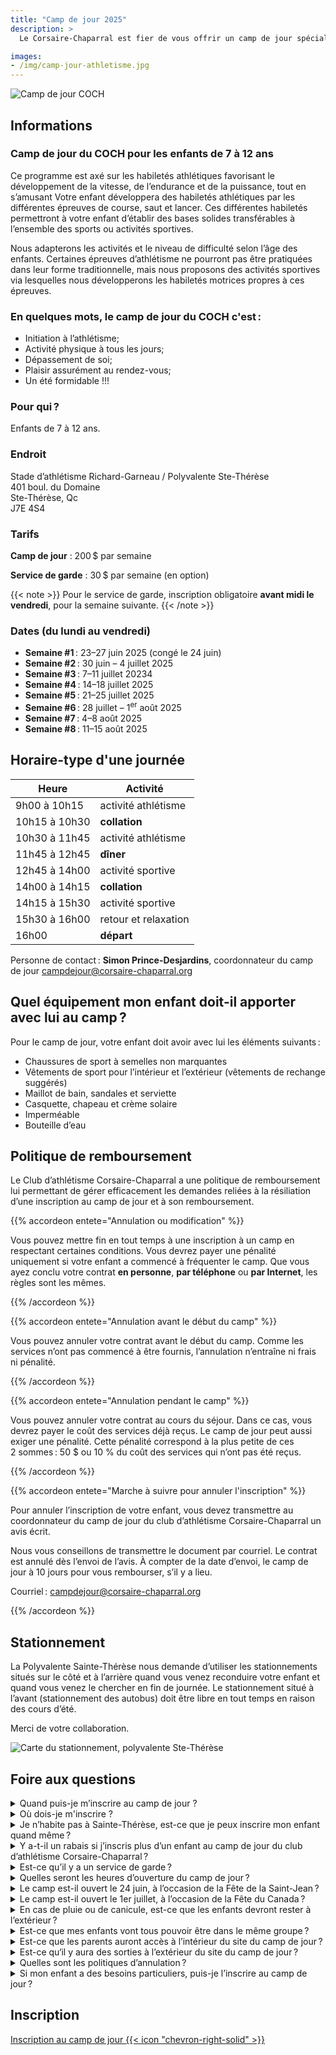 ```yaml
---
title: "Camp de jour 2025"
description: >
  Le Corsaire-Chaparral est fier de vous offrir un camp de jour spécialisé en athlétisme à l’été 2025, en partenariat avec les villes de Blainville et de Sainte-Thérèse.

images: 
- /img/camp-jour-athletisme.jpg
---
```


![Camp de jour COCH](/img/camp-de-jour-photo-couverture.jpg)

## Informations

### Camp de jour du COCH pour les enfants de 7 à 12 ans

Ce programme est axé sur les habiletés athlétiques favorisant le développement de la vitesse, de l’endurance et de la puissance, tout en s’amusant Votre enfant développera des habiletés athlétiques par les différentes épreuves de course, saut et lancer. Ces différentes habiletés permettront à votre enfant d’établir des bases solides transférables à l’ensemble des sports ou activités sportives.

Nous adapterons les activités et le niveau de difficulté selon l’âge des enfants. Certaines épreuves d’athlétisme ne pourront pas être pratiquées dans leur forme traditionnelle, mais nous proposons des activités sportives via lesquelles nous développerons les habiletés motrices propres à ces épreuves.

### En quelques mots, le camp de jour du COCH c'est :

- Initiation à l’athlétisme;
- Activité physique à tous les jours;
- Dépassement de soi;
- Plaisir assurément au rendez-vous;
- Un été formidable !!!

### Pour qui ?

Enfants de 7 à 12 ans.

### Endroit

Stade d’athlétisme Richard-Garneau / Polyvalente Ste-Thérèse  
401 boul. du Domaine  
Ste-Thérèse, Qc  
J7E 4S4

### Tarifs

**Camp de jour** : 200 $ par semaine

**Service de garde** : 30 $ par semaine (en option)

{{< note >}}
Pour le service de garde, inscription obligatoire **avant midi le vendredi**, pour la semaine suivante.
{{< /note >}}

### Dates (du lundi au vendredi)

* **Semaine #1** : 23–27 juin 2025 (congé le 24 juin)
* **Semaine #2** : 30 juin – 4 juillet 2025
* **Semaine #3** : 7–11 juillet 20234
* **Semaine #4** : 14–18 juillet 2025
* **Semaine #5** : 21–25 juillet 2025
* **Semaine #6** : 28 juillet – 1<sup>er</sup> août 2025
* **Semaine #7** : 4–8 août 2025
* **Semaine #8** : 11–15 août 2025

## Horaire-type d'une journée

| Heure         | Activité             |
|---------------|----------------------|
| 9h00 à 10h15  | activité athlétisme  |
| 10h15 à 10h30 | **collation**        |
| 10h30 à 11h45 | activité athlétisme  |
| 11h45 à 12h45 | **dîner**            |
| 12h45 à 14h00 | activité sportive    |
| 14h00 à 14h15 | **collation**        |
| 14h15 à 15h30 | activité sportive    |
| 15h30 à 16h00 | retour et relaxation |
| 16h00         | **départ**           |

Personne de contact : **Simon Prince-Desjardins**, coordonnateur du camp de jour
<campdejour@corsaire-chaparral.org>

## Quel équipement mon enfant doit-il apporter avec lui au camp ?

Pour le camp de jour, votre enfant doit avoir avec lui les éléments suivants :

- Chaussures de sport à semelles non marquantes
- Vêtements de sport pour l’intérieur et l’extérieur (vêtements de rechange suggérés)
- Maillot de bain, sandales et serviette
- Casquette, chapeau et crème solaire
- Imperméable
- Bouteille d’eau

## Politique de remboursement

Le Club d’athlétisme Corsaire-Chaparral a une politique de remboursement lui permettant de gérer efficacement les demandes reliées à la résiliation d’une inscription au camp de jour et à son remboursement.

{{% accordeon entete="Annulation ou modification" %}}

Vous pouvez mettre fin en tout temps à une inscription à un camp en respectant certaines conditions. Vous devrez payer une pénalité uniquement si votre enfant a commencé à fréquenter le camp. Que vous ayez conclu votre contrat **en personne**, **par téléphone** ou **par Internet**, les règles sont les mêmes.

{{% /accordeon %}}

{{% accordeon entete="Annulation avant le début du camp" %}}

Vous pouvez annuler votre contrat avant le début du camp. Comme les services n’ont pas commencé à être fournis, l’annulation n’entraîne ni frais ni pénalité.

{{% /accordeon %}}

{{% accordeon entete="Annulation pendant le camp" %}}

Vous pouvez annuler votre contrat au cours du séjour. Dans ce cas, vous devrez payer le coût des services déjà reçus. Le camp de jour peut aussi exiger une pénalité. Cette pénalité correspond à la plus petite de ces 2 sommes : 50 $ ou 10 % du coût des services qui n’ont pas été reçus.

{{% /accordeon %}}

{{% accordeon entete="Marche à suivre pour annuler l'inscription" %}}

Pour annuler l’inscription de votre enfant, vous devez transmettre au coordonnateur du camp de jour du club d’athlétisme Corsaire-Chaparral un avis écrit.

Nous vous conseillons de transmettre le document par courriel. Le contrat est annulé dès l’envoi de l’avis.
À compter de la date d’envoi, le camp de jour à 10 jours pour vous rembourser, s’il y a lieu.

Courriel : <campdejour@corsaire-chaparral.org>

{{% /accordeon %}}

## Stationnement

La Polyvalente Sainte-Thérèse nous demande d’utiliser les stationnements situés sur le côté et à l’arrière quand vous venez reconduire votre enfant et quand vous venez le chercher en fin de journée. Le stationnement situé à l’avant (stationnement des autobus) doit être libre en tout temps en raison des cours d’été.

Merci de votre collaboration.

![Carte du stationnement, polyvalente Ste-Thérèse](/img/camp-de-jour-stationnement-polyvalente-stetherese.jpg)

## Foire aux questions

<details>
<summary>Quand puis-je m’inscrire au camp de jour ?</summary>

Les inscriptions débutent le 22 février 2025 et se poursuivent jusqu’à ce que le camp soit complet.

</details>

<details>
<summary>Où dois-je m'inscrire ?</summary>

Les inscriptions se font seulement en ligne, à l’adresse suivante :  
<https://www.corsaire-chaparral.org/camp-de-jour/> (voir le bas de cette page).
Si vous éprouvez des difficultés techniques, écrivez-nous au :  
<campdejour@corsaire-chaparral.org>
</details>

<details>
<summary>Je n’habite pas à Sainte-Thérèse, est-ce que je peux inscrire mon enfant quand même ?</summary>

Oui. Le camp de jour du club d’athlétisme Corsaire-Chaparral est ouvert à tous. 
</details>

<details>
<summary>Y a-t-il un rabais si j’inscris plus d’un enfant au camp de jour du club d’athlétisme Corsaire-Chaparral ?</summary>

Non, aucun rabais familial n’est offert.
</details>

<details>
<summary>Est-ce qu’il y a un service de garde ?</summary>

Oui. Il y a un service de garde. Les heures du service de garde sont de 7 h à 9 h et de 16 h à 18 h. Une inscription obligatoire avant le vendredi midi pour la semaine suivante.
</details>

<details>
<summary>Quelles seront les heures d’ouverture du camp de jour ?</summary>

Le camp de jour est offert de 9h à 16h. 
</details>

<details>
<summary>Le camp est-il ouvert le 24 juin, à l’occasion de la Fête de la Saint-Jean ?</summary>

Non, le camp de jour est fermé car c’est une journée fériée.
</details>

<details>
<summary>Le camp est-il ouvert le 1er juillet, à l’occasion de la Fête du Canada ?</summary>

Non, le camp de jour est fermé car c’est une journée fériée.
</details>

<details>
<summary>En cas de pluie ou de canicule, est-ce que les enfants devront rester à l’extérieur ?</summary>

Non. En cas de pluie ou de chaleur accablante, les enfants participeront à des activités intérieures. 
</details>

<details>
<summary>Est-ce que mes enfants vont tous pouvoir être dans le même groupe ?</summary>

Les groupes seront faits en fonction des âges des participants donc oui, il se peut que vos enfants puissent être dans le même groupe.
</details>

<details>
<summary>Est-ce que les parents auront accès à l’intérieur du site du camp de jour ?</summary>

Les parents ont accès à l’intérieur seulement pour venir reconduire ou chercher leur enfant au camp de jour.
</details>

<details>
<summary>Est-ce qu‘il y aura des sorties à l’extérieur du site du camp de jour ?</summary>

Non, à l’exception du parc qui est situé à proximité.  
</details>

<details>
<summary>Quelles sont les politiques d’annulation ?</summary>

La politique d’annulation et de remboursement est disponible sur le site web du club. 
</details>

<details>
<summary>Si mon enfant a des besoins particuliers, puis-je l’inscrire au camp de jour ?</summary>

Nous n’offrons pas de service d’accompagnement. Votre enfant doit donc être autonome, être en mesure de respecter les règles et de bien s’intégrer dans un groupe. Si vous avez des questions ou bien que vous voudriez nous signaler quelconque information sur votre enfant, n’hésitez pas à communiquer avec nous lors de son inscription.
</details>

## Inscription

<a href="https://athleticsreg.ca/#!/events/2640-corsaire-chaparral-camp-de-jour-2025" class="btn btn-primary btn--block" target="_blank">
Inscription au camp de jour
{{< icon "chevron-right-solid" >}}
</a>

